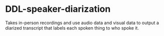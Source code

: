 # DDL-speaker-diarization
Takes in-person recordings and use audio data and visual data to output a diarized transcript that labels each spoken thing to who spoke it.
